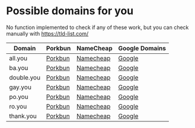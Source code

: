 # Possible domains for you

No function implemented to check if any of these work, but you can check manually with https://tld-list.com/

| Domain | Porkbun | NameCheap | Google Domains |
|---|---|---|---|
| all.you | [Porkbun](https://porkbun.com/checkout/search?prb=e814663da1&tlds=&idnLanguage=&search=search&q=all.you) | [Namecheap](https://www.namecheap.com/domains/registration/results/?domain=all.you) | [Google](https://domains.google.com/registrar/search?searchTerm=all.you) |
| ba.you | [Porkbun](https://porkbun.com/checkout/search?prb=e814663da1&tlds=&idnLanguage=&search=search&q=ba.you) | [Namecheap](https://www.namecheap.com/domains/registration/results/?domain=ba.you) | [Google](https://domains.google.com/registrar/search?searchTerm=ba.you) |
| double.you | [Porkbun](https://porkbun.com/checkout/search?prb=e814663da1&tlds=&idnLanguage=&search=search&q=double.you) | [Namecheap](https://www.namecheap.com/domains/registration/results/?domain=double.you) | [Google](https://domains.google.com/registrar/search?searchTerm=double.you) |
| gay.you | [Porkbun](https://porkbun.com/checkout/search?prb=e814663da1&tlds=&idnLanguage=&search=search&q=gay.you) | [Namecheap](https://www.namecheap.com/domains/registration/results/?domain=gay.you) | [Google](https://domains.google.com/registrar/search?searchTerm=gay.you) |
| po.you | [Porkbun](https://porkbun.com/checkout/search?prb=e814663da1&tlds=&idnLanguage=&search=search&q=po.you) | [Namecheap](https://www.namecheap.com/domains/registration/results/?domain=po.you) | [Google](https://domains.google.com/registrar/search?searchTerm=po.you) |
| ro.you | [Porkbun](https://porkbun.com/checkout/search?prb=e814663da1&tlds=&idnLanguage=&search=search&q=ro.you) | [Namecheap](https://www.namecheap.com/domains/registration/results/?domain=ro.you) | [Google](https://domains.google.com/registrar/search?searchTerm=ro.you) |
| thank.you | [Porkbun](https://porkbun.com/checkout/search?prb=e814663da1&tlds=&idnLanguage=&search=search&q=thank.you) | [Namecheap](https://www.namecheap.com/domains/registration/results/?domain=thank.you) | [Google](https://domains.google.com/registrar/search?searchTerm=thank.you) |

